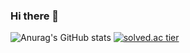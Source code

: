 ### Hi there 👋

![Anurag's GitHub stats](https://github-readme-stats.vercel.app/api?username=Aiden-swda&show_icons=true&theme=radical)
[![solved.ac tier](http://mazassumnida.wtf/api/v2/generate_badge?boj={userid})](https://solved.ac/{ldm0830})
<!--
**Aiden-swda/Aiden-swda** is a ✨ _special_ ✨ repository because its `README.md` (this file) appears on your GitHub profile.

Here are some ideas to get you started:

- 🔭 I’m currently working on ...
- 🌱 I’m currently learning ...
- 👯 I’m looking to collaborate on ...
- 🤔 I’m looking for help with ...
- 💬 Ask me about ...
- 📫 How to reach me: ...
- 😄 Pronouns: ...
- ⚡ Fun fact: ...
-->
